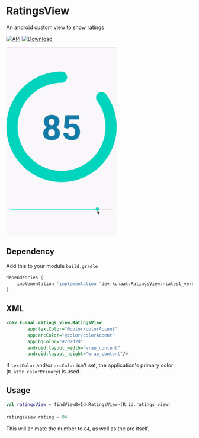 # RatingsView
An android custom view to show ratings

[![API](https://img.shields.io/badge/API-16%2B-brightgreen.svg?style=flat)](https://android-arsenal.com/api?level=16)
[ ![Download](https://api.bintray.com/packages/kunaalkumar/ratings-view/dev.kunaal%3ARatingsView/images/download.svg?version=0.0.3) ](https://bintray.com/kunaalkumar/ratings-view/dev.kunaal%3ARatingsView/0.0.3/link)


<img src="static/preview.gif" alt="sample" title="sample" width="300"/>

## Dependency
Add this to your module `build.gradle`
```gradle
dependencies {
    implementation 'implementation 'dev.kunaal:RatingsView:<latest_version>'
}
```

## XML 
```xml
<dev.kunaal.ratings_view.RatingsView
        app:textColor="@color/colorAccent"
        app:arcColor="@color/colorAccent"
        app:bgColor="#2d2d2d"
        android:layout_width="wrap_content"
        android:layout_height="wrap_content"/>
```
If `textColor` and/or `arcColor` isn't set, the application's primary color (`R.attr.colorPrimary`) is used.

## Usage
```kotlin
val ratingsView = findViewById<RatingsView>(R.id.ratings_view)

ratingsView.rating = 84
```
This will animate the number to `84`, as well as the arc itself.
